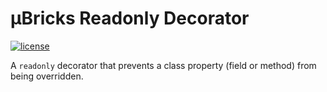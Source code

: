 # µBricks Readonly Decorator

[![license](https://img.shields.io/badge/license-MIT-blue.svg)](https://github.com/ubrick/decorator-readonly)

A `readonly` decorator that prevents a class property (field or method) from being overridden.
